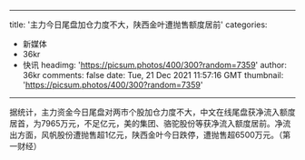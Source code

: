 
---
title: '主力今日尾盘加仓力度不大，陕西金叶遭抛售额度居前'
categories: 
 - 新媒体
 - 36kr
 - 快讯
headimg: 'https://picsum.photos/400/300?random=7359'
author: 36kr
comments: false
date: Tue, 21 Dec 2021 11:57:16 GMT
thumbnail: 'https://picsum.photos/400/300?random=7359'
---

<div>   
据统计，主力资金今日尾盘对两市个股加仓力度不大，中文在线尾盘获净流入额度居首，为7965万元，不足亿元，美的集团、骆驼股份等获净流入额度居前。净流出方面，风帆股份遭抛售超1亿元，陕西金叶今日跌停，遭抛售超6500万元。（第一财经）  
</div>
            